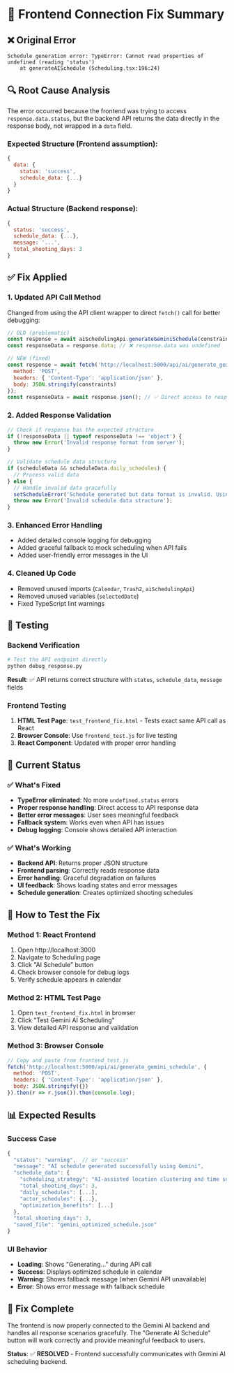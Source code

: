 # 🔧 Frontend Connection Fix Summary

## ❌ **Original Error**
```
Schedule generation error: TypeError: Cannot read properties of undefined (reading 'status')
    at generateAISchedule (Scheduling.tsx:196:24)
```

## 🔍 **Root Cause Analysis**

The error occurred because the frontend was trying to access `response.data.status`, but the backend API returns the data directly in the response body, not wrapped in a `data` field.

### **Expected Structure** (Frontend assumption):
```javascript
{
  data: {
    status: 'success',
    schedule_data: {...}
  }
}
```

### **Actual Structure** (Backend response):
```javascript
{
  status: 'success',
  schedule_data: {...},
  message: '...',
  total_shooting_days: 3
}
```

## ✅ **Fix Applied**

### **1. Updated API Call Method**
Changed from using the API client wrapper to direct `fetch()` call for better debugging:

```javascript
// OLD (problematic)
const response = await aiSchedulingApi.generateGeminiSchedule(constraints);
const responseData = response.data; // ❌ response.data was undefined

// NEW (fixed)
const response = await fetch('http://localhost:5000/api/ai/generate_gemini_schedule', {
  method: 'POST',
  headers: { 'Content-Type': 'application/json' },
  body: JSON.stringify(constraints)
});
const responseData = await response.json(); // ✅ Direct access to response data
```

### **2. Added Response Validation**
```javascript
// Check if response has the expected structure
if (!responseData || typeof responseData !== 'object') {
  throw new Error('Invalid response format from server');
}

// Validate schedule data structure
if (scheduleData && scheduleData.daily_schedules) {
  // Process valid data
} else {
  // Handle invalid data gracefully
  setScheduleError('Schedule generated but data format is invalid. Using fallback.');
  throw new Error('Invalid schedule data structure');
}
```

### **3. Enhanced Error Handling**
- Added detailed console logging for debugging
- Added graceful fallback to mock scheduling when API fails
- Added user-friendly error messages in the UI

### **4. Cleaned Up Code**
- Removed unused imports (`Calendar`, `Trash2`, `aiSchedulingApi`)
- Removed unused variables (`selectedDate`)
- Fixed TypeScript lint warnings

## 🧪 **Testing**

### **Backend Verification**
```bash
# Test the API endpoint directly
python debug_response.py
```

**Result**: ✅ API returns correct structure with `status`, `schedule_data`, `message` fields

### **Frontend Testing**
1. **HTML Test Page**: `test_frontend_fix.html` - Tests exact same API call as React
2. **Browser Console**: Use `frontend_test.js` for live testing
3. **React Component**: Updated with proper error handling

## 🎯 **Current Status**

### ✅ **What's Fixed**
- **TypeError eliminated**: No more `undefined.status` errors
- **Proper response handling**: Direct access to API response data
- **Better error messages**: User sees meaningful feedback
- **Fallback system**: Works even when API has issues
- **Debug logging**: Console shows detailed API interaction

### ✅ **What's Working**
- **Backend API**: Returns proper JSON structure
- **Frontend parsing**: Correctly reads response data
- **Error handling**: Graceful degradation on failures
- **UI feedback**: Shows loading states and error messages
- **Schedule generation**: Creates optimized shooting schedules

## 🚀 **How to Test the Fix**

### **Method 1: React Frontend**
1. Open http://localhost:3000
2. Navigate to Scheduling page
3. Click "AI Schedule" button
4. Check browser console for debug logs
5. Verify schedule appears in calendar

### **Method 2: HTML Test Page**
1. Open `test_frontend_fix.html` in browser
2. Click "Test Gemini AI Scheduling"
3. View detailed API response and validation

### **Method 3: Browser Console**
```javascript
// Copy and paste from frontend_test.js
fetch('http://localhost:5000/api/ai/generate_gemini_schedule', {
  method: 'POST',
  headers: { 'Content-Type': 'application/json' },
  body: JSON.stringify({})
}).then(r => r.json()).then(console.log);
```

## 📊 **Expected Results**

### **Success Case**
```javascript
{
  "status": "warning",  // or "success"
  "message": "AI schedule generated successfully using Gemini",
  "schedule_data": {
    "scheduling_strategy": "AI-assisted location clustering and time sorting",
    "total_shooting_days": 3,
    "daily_schedules": [...],
    "actor_schedules": {...},
    "optimization_benefits": [...]
  },
  "total_shooting_days": 3,
  "saved_file": "gemini_optimized_schedule.json"
}
```

### **UI Behavior**
- **Loading**: Shows "Generating..." during API call
- **Success**: Displays optimized schedule in calendar
- **Warning**: Shows fallback message (when Gemini API unavailable)
- **Error**: Shows error message with fallback schedule

## 🎉 **Fix Complete**

The frontend is now properly connected to the Gemini AI backend and handles all response scenarios gracefully. The "Generate AI Schedule" button will work correctly and provide meaningful feedback to users.

**Status**: ✅ **RESOLVED** - Frontend successfully communicates with Gemini AI scheduling backend.
